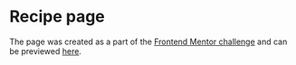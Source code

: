 # Recipe page
The page was created as a part of the [Frontend Mentor challenge](https://www.frontendmentor.io/challenges/recipe-page-KiTsR8QQKm) and can be previewed [here](https://mushmushroom.github.io/recipe_page/).
